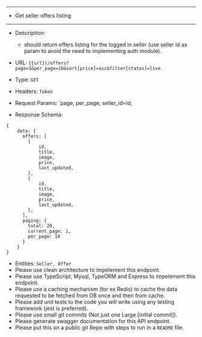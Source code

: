 ---------
- Get seller offers listing
---------
- Description:
    - should return offers listing for the logged in seller (use seller id as param to avoid the need to implementing auth module).

- URL: `{{url}}/offers?page=1&per_page=10&sort[price]=asc&filter[status]=live`
- Type: `GET`
- Headers: `Token`
- Request Params: `page, per_page, seller_id=id, 
- Response Schema:
```
{
    data: {
      offers: [
        {
            id,
            title,
            image,
            price,
            last_updated,
        },
        {
            id,
            title,
            image,
            price,
            last_updated,
        },
      ],
      paging: {
        total: 20,
        current_page: 1,
        per_page: 10
      }
    }
}
```
- Entities: `Seller, Offer`
- Please use clean architecture to impelement this endpoint.
- Please use TypeScript, Mysql, TypeORM and Express to impelement this endpoint.
- Please use a caching mechanism (for ex Redis) to cache the data requested to be fetched from DB once and then from cache.
- Please add unit tests to the code you will write using any testing framework (jest is preferred).
- Please use small git commits (Not just one Large [initial commit]).
- Please generate swagger documentation for this API endpoint.
- Please put this on a public git Repo with steps to run in a `README` file.
